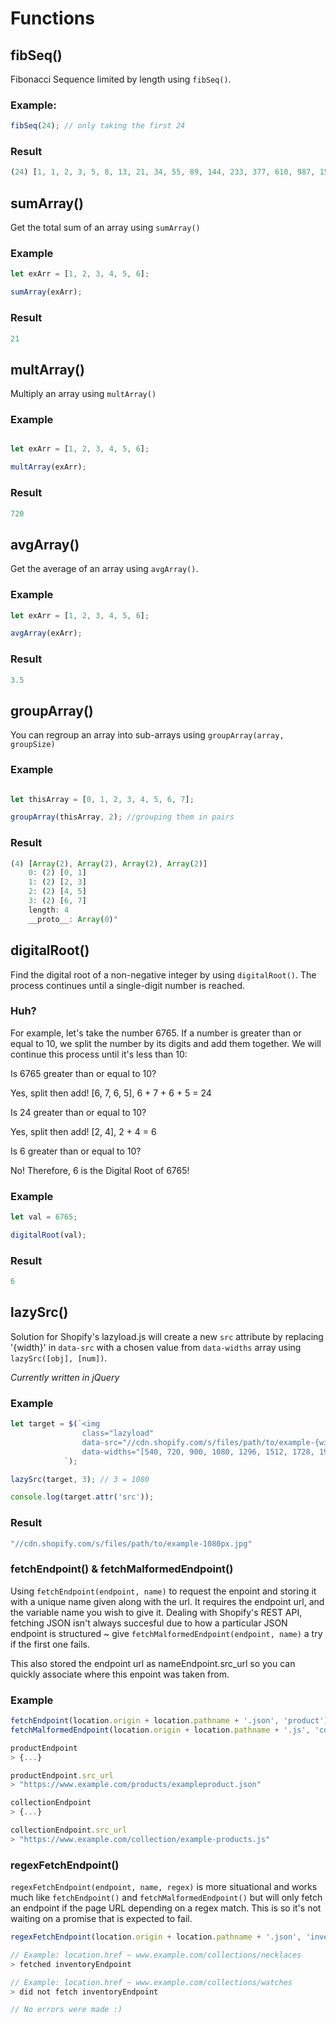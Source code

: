 # Functions

## fibSeq()

Fibonacci Sequence limited by length using `fibSeq()`. 

### Example:

```js
fibSeq(24); // only taking the first 24
```

### Result

```js
(24) [1, 1, 2, 3, 5, 8, 13, 21, 34, 55, 89, 144, 233, 377, 610, 987, 1597, 2584, 4181, 6765, 10946, 17711, 28657, 46368]

```

## sumArray()

Get the total sum of an array using `sumArray()`

### Example

``` js
let exArr = [1, 2, 3, 4, 5, 6];

sumArray(exArr);
```

### Result

```js
21
```

## multArray()

Multiply an array using `multArray()`

### Example

``` js

let exArr = [1, 2, 3, 4, 5, 6];

multArray(exArr);
```

### Result

```js
720
```

## avgArray()

Get the average of an array using `avgArray()`.

### Example

``` js
let exArr = [1, 2, 3, 4, 5, 6];

avgArray(exArr);
```

### Result

```js
3.5
```

## groupArray()

You can regroup an array into sub-arrays using `groupArray(array, groupSize)`

### Example

```js

let thisArray = [0, 1, 2, 3, 4, 5, 6, 7];

groupArray(thisArray, 2); //grouping them in pairs

```

### Result

```js
(4) [Array(2), Array(2), Array(2), Array(2)]
    0: (2) [0, 1]
    1: (2) [2, 3]
    2: (2) [4, 5]
    3: (2) [6, 7]
    length: 4
    __proto__: Array(0)"
```

## digitalRoot()

Find the digital root of a non-negative integer by using `digitalRoot()`. The process continues until a single-digit number is reached.

### Huh?

For example, let's take the number 6765. If a number is greater than or equal to 10, we split the number by its digits and add them together. We will continue this process until it's less than 10:

Is 6765 greater than or equal to 10?

Yes, split then add!
[6, 7, 6, 5], 6 + 7 + 6 + 5 = 24

Is 24 greater than or equal to 10?

Yes, split then add!
[2, 4], 2 + 4 = 6

Is 6 greater than or equal to 10?

No!
Therefore, 6 is the Digital Root of 6765!

### Example

```js
let val = 6765;

digitalRoot(val);
```

### Result

```js
6
```

## lazySrc()

Solution for Shopify's lazyload.js will create a new `src` attribute by replacing '{width}' in `data-src` with a chosen value from `data-widths` array using `lazySrc([obj], [num])`.

*Currently written in jQuery*

### Example

``` js
let target = $(`<img
                class="lazyload"
                data-src="//cdn.shopify.com/s/files/path/to/example-{width}px.jpg"
                data-widths="[540, 720, 900, 1080, 1296, 1512, 1728, 1944, 2048, 4472]">
            `);

lazySrc(target, 3); // 3 = 1080

console.log(target.attr('src'));
```

### Result

```js
"//cdn.shopify.com/s/files/path/to/example-1080px.jpg"
```

### fetchEndpoint() & fetchMalformedEndpoint()

Using `fetchEndpoint(endpoint, name)` to request the enpoint and storing it with a unique name given along with the url. It requires the endpoint url, and the variable name you wish to give it. Dealing with Shopify's REST API, fetching JSON isn't always succesful due to how a particular JSON endpoint is structured ~ give `fetchMalformedEndpoint(endpoint, name)` a try if the first one fails.

This also stored the endpoint url as nameEndpoint.src_url so you can quickly associate where this enpoint was taken from.

### Example

```js
fetchEndpoint(location.origin + location.pathname + '.json', 'product');
fetchMalformedEndpoint(location.origin + location.pathname + '.js', 'collection');

productEndpoint
> {...}

productEndpoint.src_url
> "https://www.example.com/products/exampleproduct.json"

collectionEndpoint
> {...}

collectionEndpoint.src_url
> "https://www.example.com/collection/example-products.js"
```

### regexFetchEndpoint()

`regexFetchEndpoint(endpoint, name, regex)` is more situational and works much like `fetchEndpoint()` and `fetchMalformedEndpoint()` but will only fetch an endpoint if the page URL depending on a regex match. This is so it's not waiting on a promise that is expected to fail.

```js
regexFetchEndpoint(location.origin + location.pathname + '.json', 'inventory', /necklace/);

// Example: location.href ~ www.example.com/collections/necklaces
> fetched inventoryEndpoint

// Example: location.href ~ www.example.com/collections/watches
> did not fetch inventoryEndpoint

// No errors were made :)
```
